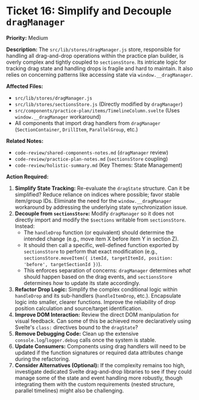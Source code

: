 # Ticket 16: Simplify and Decouple `dragManager`

**Priority:** Medium

**Description:** The `src/lib/stores/dragManager.js` store, responsible for handling all drag-and-drop operations within the practice plan builder, is overly complex and tightly coupled to `sectionsStore`. Its intricate logic for tracking drag state and handling drops is fragile and hard to maintain. It also relies on concerning patterns like accessing state via `window.__dragManager`.

**Affected Files:**

*   `src/lib/stores/dragManager.js`
*   `src/lib/stores/sectionsStore.js` (Directly modified by `dragManager`)
*   `src/components/practice-plan/items/TimelineColumn.svelte` (Uses `window.__dragManager` workaround)
*   All components that import drag handlers from `dragManager` (`SectionContainer`, `DrillItem`, `ParallelGroup`, etc.)

**Related Notes:**

*   `code-review/shared-components-notes.md` (`dragManager` review)
*   `code-review/practice-plan-notes.md` (`sectionsStore` coupling)
*   `code-review/holistic-summary.md` (Key Themes: State Management)

**Action Required:**

1.  **Simplify State Tracking:** Re-evaluate the `dragState` structure. Can it be simplified? Reduce reliance on indices where possible; favor stable item/group IDs. Eliminate the need for the `window.__dragManager` workaround by addressing the underlying state synchronization issue.
2.  **Decouple from `sectionsStore`:** Modify `dragManager` so it does not directly import and modify the `$sections` writable from `sectionsStore`. Instead:
    *   The `handleDrop` function (or equivalent) should determine the intended change (e.g., move item X before item Y in section Z).
    *   It should then call a specific, well-defined function exported by `sectionsStore` to perform that exact modification (e.g., `sectionsStore.moveItem({ itemId, targetItemId, position: 'before', targetSectionId })`).
    *   This enforces separation of concerns: `dragManager` determines *what* should happen based on the drag events, and `sectionsStore` determines *how* to update its state accordingly.
3.  **Refactor Drop Logic:** Simplify the complex conditional logic within `handleDrop` and its sub-handlers (`handleItemDrop`, etc.). Encapsulate logic into smaller, clearer functions. Improve the reliability of drop position calculation and source/target identification.
4.  **Improve DOM Interaction:** Review the direct DOM manipulation for visual feedback. Can some of this be achieved more declaratively using Svelte's `class:` directives bound to the `dragState`?
5.  **Remove Debugging Code:** Clean up the extensive `console.log`/`logger.debug` calls once the system is stable.
6.  **Update Consumers:** Components using drag handlers will need to be updated if the function signatures or required data attributes change during the refactoring.
7.  **Consider Alternatives (Optional):** If the complexity remains too high, investigate dedicated Svelte drag-and-drop libraries to see if they could manage some of the state and event handling more robustly, though integrating them with the custom requirements (nested structure, parallel timelines) might also be challenging. 